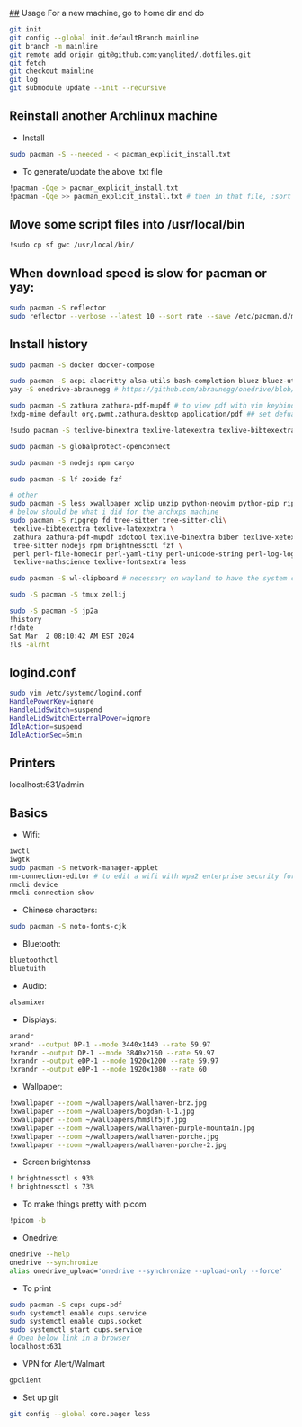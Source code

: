 [##](##) Usage
For a new machine, go to home dir and do
```bash
git init
git config --global init.defaultBranch mainline
git branch -m mainline
git remote add origin git@github.com:yanglited/.dotfiles.git
git fetch
git checkout mainline
git log
git submodule update --init --recursive
```
## Reinstall another Archlinux machine
- Install
```bash
sudo pacman -S --needed - < pacman_explicit_install.txt
```
- To generate/update the above .txt file
```bash
!pacman -Qqe > pacman_explicit_install.txt
!pacman -Qqe >> pacman_explicit_install.txt # then in that file, :sort u to sort and remove duplicates
```
## Move some script files into /usr/local/bin
```bash
!sudo cp sf gwc /usr/local/bin/
```

## When download speed is slow for pacman or yay:
```bash
sudo pacman -S reflector
sudo reflector --verbose --latest 10 --sort rate --save /etc/pacman.d/mirrorlist
```

## Install history
```bash
sudo pacman -S docker docker-compose

sudo pacman -S acpi alacritty alsa-utils bash-completion bluez bluez-utils brightnessctl cmatrix d-feet dmenu docker docker-compose feh flameshot gimp  kitty less lua man-db mesa-utils ncdu btop htop neofetch neovim openssh firefox picom pulseaudio python-dbus-next python-iwlib python-neovim python-pip python-psutil qtile ranger pdfarranger ripgrep fd unzip git fzf cmake npm unzip rofi tldr tmux tree ttf-jetbrains-mono-nerd wget xclip xorg-xrandr  xwallpaper
yay -S onedrive-abraunegg # https://github.com/abraunegg/onedrive/blob/master/docs/INSTALL.md, https://abraunegg.github.io/

sudo pacman -S zathura zathura-pdf-mupdf # to view pdf with vim keybinds
!xdg-mime default org.pwmt.zathura.desktop application/pdf ## set defualt application to open pdf

!sudo pacman -S texlive-binextra texlive-latexextra texlive-bibtexextra biber xdotool

sudo pacman -S globalprotect-openconnect

sudo pacman -S nodejs npm cargo

sudo pacman -S lf zoxide fzf

# other
sudo pacman -S less xwallpaper xclip unzip python-neovim python-pip ripgrep fd fzf cmake tree-sitter brightnessctl bluez bluez-utils bash-completion ttf-jetbrains-mono-nerd picom xrandr arandr rofi
# below should be what i did for the archxps machine
sudo pacman -S ripgrep fd tree-sitter tree-sitter-cli\
 texlive-bibtexextra texlive-latexextra \
 zathura zathura-pdf-mupdf xdotool texlive-binextra biber texlive-xetex \
 tree-sitter nodejs npm brightnessctl fzf \
 perl perl-file-homedir perl-yaml-tiny perl-unicode-string perl-log-log4perl \
 texlive-mathscience texlive-fontsextra less

sudo pacman -S wl-clipboard # necessary on wayland to have the system clipboard copy working

sudo -S pacman -S tmux zellij

sudo -S pacman -S jp2a
!history
r!date
Sat Mar  2 08:10:42 AM EST 2024
!ls -alrht
```


## logind.conf
```bash
sudo vim /etc/systemd/logind.conf
HandlePowerKey=ignore
HandleLidSwitch=suspend
HandleLidSwitchExternalPower=ignore
IdleAction=suspend
IdleActionSec=5min
```

## Printers
localhost:631/admin

## Basics
- Wifi:
```bash
iwctl
iwgtk
sudo pacman -S network-manager-applet
nm-connection-editor # to edit a wifi with wpa2 enterprise security for example
nmcli device
nmcli connection show
```
- Chinese characters:
```bash
sudo pacman -S noto-fonts-cjk
```
- Bluetooth:
```bash
bluetoothctl
bluetuith
```
- Audio:
```bash
alsamixer
```
- Displays:
```bash
arandr
xrandr --output DP-1 --mode 3440x1440 --rate 59.97
!xrandr --output DP-1 --mode 3840x2160 --rate 59.97
!xrandr --output eDP-1 --mode 1920x1200 --rate 59.97
!xrandr --output eDP-1 --mode 1920x1080 --rate 60

```
- Wallpaper:
```bash
!xwallpaper --zoom ~/wallpapers/wallhaven-brz.jpg
!xwallpaper --zoom ~/wallpapers/bogdan-l-1.jpg
!xwallpaper --zoom ~/wallpapers/hm3lf5jf.jpg
!xwallpaper --zoom ~/wallpapers/wallhaven-purple-mountain.jpg
!xwallpaper --zoom ~/wallpapers/wallhaven-porche.jpg
!xwallpaper --zoom ~/wallpapers/wallhaven-porche-2.jpg
```
- Screen brightenss
```bash
! brightnessctl s 93%
! brightnessctl s 73%
```
- To make things pretty with picom
```bash
!picom -b
```
- Onedrive:
```bash
onedrive --help
onedrive --synchronize
alias onedrive_upload='onedrive --synchronize --upload-only --force'
```
- To print
```bash
sudo pacman -S cups cups-pdf
sudo systemctl enable cups.service
sudo systemctl enable cups.socket
sudo systemctl start cups.service
# Open below link in a browser
localhost:631
```
- VPN for Alert/Walmart
```bash
gpclient
```
- Set up git
```bash
git config --global core.pager less
```
